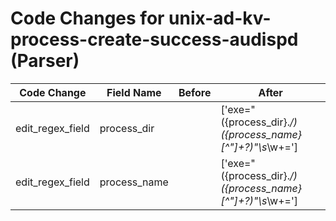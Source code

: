 # Code Changes for unix-ad-kv-process-create-success-audispd (Parser)

| Code Change | Field Name | Before | After |
|-------------|------------|--------|-------|
| edit_regex_field | process_dir |  | ['exe="({process_dir}.*\/)({process_name}[^"]+?)"\s*\w+='] |
| edit_regex_field | process_name |  | ['exe="({process_dir}.*\/)({process_name}[^"]+?)"\s*\w+='] |